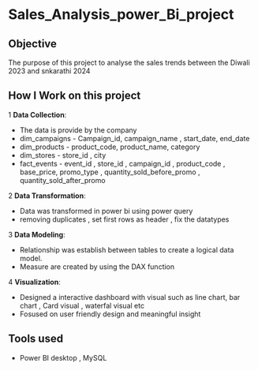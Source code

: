 # Sales_Analysis_power_Bi_project
## Objective 
The purpose of this project to analyse the sales trends between the Diwali 2023 and snkarathi 2024 

## How I Work on this project 
1 **Data Collection**:
- The data is provide by the company 
- dim_campaigns - Campaign_id, campaign_name , start_date, end_date
- dim_products - product_code, product_name, category
- dim_stores - store_id , city
- fact_events - event_id , store_id , campaign_id , product_code , base_price, promo_type , quantity_sold_before_promo , quantity_sold_after_promo

2 **Data Transformation**: 
- Data was transformed in power bi using power query
- removing duplicates , set first rows as header , fix the datatypes

3 **Data Modeling**:
- Relationship was establish between tables to create a logical data model.
- Measure are created by using the DAX function

4 **Visualization**:
- Designed a interactive dashboard with visual such as line chart, bar chart , Card visual , waterfal visual etc
- Fosused on user friendly design and meaningful insight

## Tools used 
- Power BI desktop , MySQL


